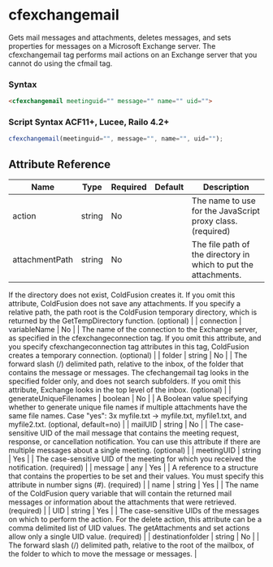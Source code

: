 # cfexchangemail

Gets mail messages and attachments, deletes messages, and sets properties for messages on a Microsoft Exchange server.
 The cfexchangemail tag performs mail actions on an Exchange server that you cannot do using the cfmail tag.

### Syntax

```html
<cfexchangemail meetinguid="" message="" name="" uid="">
```

### Script Syntax ACF11+, Lucee, Railo 4.2+

```javascript
cfexchangemail(meetinguid="", message="", name="", uid="");
```

## Attribute Reference

| Name | Type | Required | Default | Description |
| --- | --- | --- | --- | --- |
| action | string | No |  | The name to use for the JavaScript proxy class. (required) |
| attachmentPath | string | No |  | The file path of the directory in which to put the attachments.
 If the directory does not exist, ColdFusion creates it.
 If you omit this attribute, ColdFusion does not save any attachments.
 If you specify a relative path, the path root is the ColdFusion temporary directory, which is returned by the GetTempDirectory function. (optional) |
| connection | variableName | No |  | The name of the connection to the Exchange server, as specified in the cfexchangeconnection tag.
 If you omit this attribute, and you specify cfexchangeconnection tag attributes in this tag, ColdFusion creates a temporary connection. (optional) |
| folder | string | No |  | The forward slash (/) delimited path, relative to the inbox, of the folder that contains the message or messages.
 The cfechangemail tag looks in the specified folder only, and does not search subfolders.
 If you omit this attribute, Exchange looks in the top level of the inbox. (optional) |
| generateUniqueFilenames | boolean | No |  | A Boolean value specifying whether to generate unique file names if multiple attachments have the same file names.
 Case "yes": 3x myfile.txt -> myfile.txt, myfile1.txt, and myfile2.txt. (optional, default=no) |
| mailUID | string | No |  | The case-sensitive UID of the mail message that contains the meeting request, response, or cancellation notification.
 You can use this attribute if there are multiple messages about a single meeting. (optional) |
| meetingUID | string | Yes |  | The case-sensitive UID of the meeting for which you received the notification. (required) |
| message | any | Yes |  | A reference to a structure that contains the properties to be set and their values.
 You must specify this attribute in number signs (#). (required) |
| name | string | Yes |  | The name of the ColdFusion query variable that will contain the returned mail messages or information
 about the attachments that were retrieved. (required) |
| UID | string | Yes |  | The case-sensitive UIDs of the messages on which to perform the action.
 For the delete action, this attribute can be a comma delimited list of UID values.
 The getAttachments and set actions allow only a single UID value. (required) |
| destinationfolder | string | No |  | The forward slash (/) delimited path, relative to the root of the mailbox, of the folder to which to move the message or messages. |
